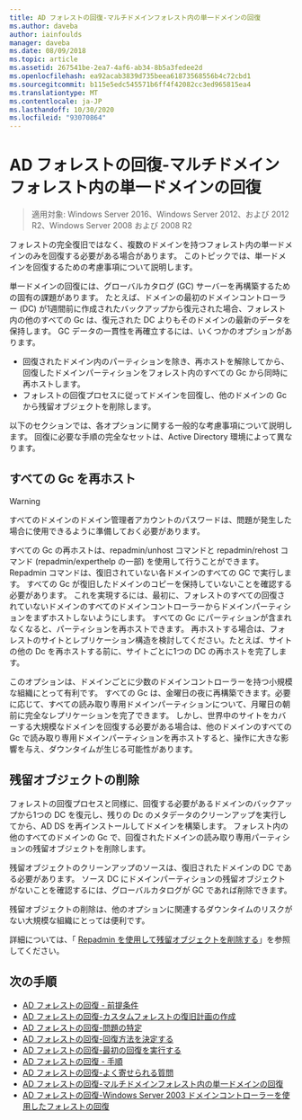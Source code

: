 ```yaml
---
title: AD フォレストの回復-マルチドメインフォレスト内の単一ドメインの回復
ms.author: daveba
author: iainfoulds
manager: daveba
ms.date: 08/09/2018
ms.topic: article
ms.assetid: 267541be-2ea7-4af6-ab34-8b5a3fedee2d
ms.openlocfilehash: ea92acab3839d735beea61873568556b4c72cbd1
ms.sourcegitcommit: b115e5edc545571b6ff4f42082cc3ed965815ea4
ms.translationtype: MT
ms.contentlocale: ja-JP
ms.lasthandoff: 10/30/2020
ms.locfileid: "93070864"
---
```

# <a name="ad-forest-recovery---recovering-a-single-domain-in-a-multidomain-forest"></a>AD フォレストの回復-マルチドメインフォレスト内の単一ドメインの回復

>適用対象: Windows Server 2016、Windows Server 2012、および 2012 R2、Windows Server 2008 および 2008 R2

フォレストの完全復旧ではなく、複数のドメインを持つフォレスト内の単一ドメインのみを回復する必要がある場合があります。 このトピックでは、単一ドメインを回復するための考慮事項について説明します。

単一ドメインの回復には、グローバルカタログ (GC) サーバーを再構築するための固有の課題があります。 たとえば、ドメインの最初のドメインコントローラー (DC) が1週間前に作成されたバックアップから復元された場合、フォレスト内の他のすべての Gc は、復元された DC よりもそのドメインの最新のデータを保持します。 GC データの一貫性を再確立するには、いくつかのオプションがあります。

- 回復されたドメイン内のパーティションを除き、再ホストを解除してから、回復したドメインパーティションをフォレスト内のすべての Gc から同時に再ホストします。
- フォレストの回復プロセスに従ってドメインを回復し、他のドメインの Gc から残留オブジェクトを削除します。

以下のセクションでは、各オプションに関する一般的な考慮事項について説明します。 回復に必要な手順の完全なセットは、Active Directory 環境によって異なります。

## <a name="rehost-all-gcs"></a>すべての Gc を再ホスト

> [!WARNING]
> すべてのドメインのドメイン管理者アカウントのパスワードは、問題が発生した場合に使用できるように準備しておく必要があります。

すべての Gc の再ホストは、repadmin/unhost コマンドと repadmin/rehost コマンド (repadmin/experthelp の一部) を使用して行うことができます。 Repadmin コマンドは、復旧されていない各ドメインのすべての GC で実行します。 すべての Gc が復旧したドメインのコピーを保持していないことを確認する必要があります。 これを実現するには、最初に、フォレストのすべての回復されていないドメインのすべてのドメインコントローラーからドメインパーティションをまずホストしないようにします。 すべての Gc にパーティションが含まれなくなると、パーティションを再ホストできます。 再ホストする場合は、フォレストのサイトとレプリケーション構造を検討してください。たとえば、サイトの他の Dc を再ホストする前に、サイトごとに1つの DC の再ホストを完了します。

このオプションは、ドメインごとに少数のドメインコントローラーを持つ小規模な組織にとって有利です。 すべての Gc は、金曜日の夜に再構築できます。必要に応じて、すべての読み取り専用ドメインパーティションについて、月曜日の朝前に完全なレプリケーションを完了できます。 しかし、世界中のサイトをカバーする大規模なドメインを回復する必要がある場合は、他のドメインのすべての Gc で読み取り専用ドメインパーティションを再ホストすると、操作に大きな影響を与え、ダウンタイムが生じる可能性があります。

## <a name="remove-lingering-objects"></a>残留オブジェクトの削除

フォレストの回復プロセスと同様に、回復する必要があるドメインのバックアップから1つの DC を復元し、残りの Dc のメタデータのクリーンアップを実行してから、AD DS を再インストールしてドメインを構築します。 フォレスト内の他のすべてのドメインの Gc で、回復されたドメインの読み取り専用パーティションの残留オブジェクトを削除します。

残留オブジェクトのクリーンアップのソースは、復旧されたドメインの DC である必要があります。 ソース DC にドメインパーティションの残留オブジェクトがないことを確認するには、グローバルカタログが GC であれば削除できます。

残留オブジェクトの削除は、他のオプションに関連するダウンタイムのリスクがない大規模な組織にとっては便利です。

詳細については、「 [Repadmin を使用して残留オブジェクトを削除する](/previous-versions/windows/it-pro/windows-server-2003/cc785298(v=ws.10))」を参照してください。

## <a name="next-steps"></a>次の手順

- [AD フォレストの回復 - 前提条件](AD-Forest-Recovery-Prerequisties.md)
- [AD フォレストの回復-カスタムフォレストの復旧計画の作成](AD-Forest-Recovery-Devising-a-Plan.md)
- [AD フォレストの回復-問題の特定](AD-Forest-Recovery-Identify-the-Problem.md)
- [AD フォレストの回復-回復方法を決定する](AD-Forest-Recovery-Determine-how-to-Recover.md)
- [AD フォレストの回復-最初の回復を実行する](AD-Forest-Recovery-Perform-initial-recovery.md)
- [AD フォレストの回復 - 手順](AD-Forest-Recovery-Procedures.md)
- [AD フォレストの回復-よく寄せられる質問](AD-Forest-Recovery-FAQ.md)
- [AD フォレストの回復-マルチドメインフォレスト内の単一ドメインの回復](AD-Forest-Recovery-Single-Domain-in-Multidomain-Recovery.md)
- [AD フォレストの回復-Windows Server 2003 ドメインコントローラーを使用したフォレストの回復](AD-Forest-Recovery-Windows-Server-2003.md)
